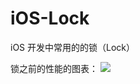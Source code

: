 # iOS-Lock
iOS 开发中常用的的锁（Lock）

锁之前的性能的图表：
![](https://github.com/Satelens/iOS-Lock/blob/master/1899027-eb3ef0d444034362.png)
